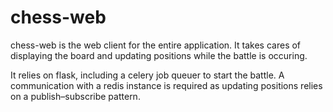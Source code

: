 # chess-web

chess-web is the web client for the entire application. It takes cares of displaying the board and updating positions while the battle is occuring.

It relies on flask, including a celery job queuer to start the battle. A communication with a redis instance is required as updating positions relies on a publish–subscribe pattern.
